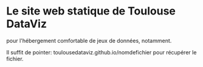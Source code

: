 # Le site web statique de Toulouse DataViz

pour l'hébergement comfortable de jeux de données, notamment.

Il suffit de pointer: toulousedataviz.github.io/nomdefichier pour récupérer le fichier. 


